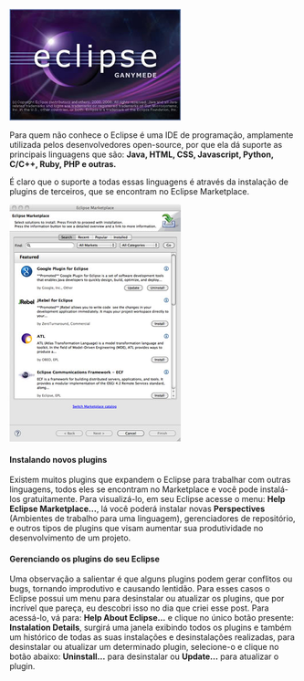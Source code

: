 ![Gerenciando Plugins no Eclipse](images/eclipse-logo.jpg "Gerenciando Plugins no Eclipse")

Para quem não conhece o Eclipse é uma IDE de programação, amplamente utilizada pelos desenvolvedores open-source, por que ela dá suporte as principais linguagens que são: **Java, HTML, CSS, Javascript, Python, C/C++, Ruby, PHP e outras.**

É claro que o suporte a todas essas linguagens é através da instalação de plugins de terceiros, que se encontram no Eclipse Marketplace.

[![Janela do Eclipse Marketplace.](images/eclipse-marketplace-small.jpg "Janela do Eclipse Marketplace.")](images/eclipse-marketplace.jpg) 

#### Instalando novos plugins

Existem muitos plugins que expandem o Eclipse para trabalhar com outras linguagens, todos eles se encontram no Marketplace e você pode instalá-los gratuitamente. Para visualizá-lo, em seu Eclipse acesse o menu: **Help Eclipse Marketplace...**, lá você poderá instalar novas **Perspectives** (Ambientes de trabalho para uma linguagem), gerenciadores de repositório, e outros tipos de plugins que visam aumentar sua produtividade no desenvolvimento de um projeto.

#### Gerenciando os plugins do seu Eclipse

Uma observação a salientar é que alguns plugins podem gerar conflitos ou bugs, tornando improdutivo e causando lentidão. Para esses casos o Eclipse possui um menu para desinstalar ou atualizar os plugins, que por incrível que pareça, eu descobri isso no dia que criei esse post. Para acessá-lo, vá para: **Help About Eclipse...** e clique no único botão presente: **Instalation Details**, surgirá uma janela exibindo todos os plugins e também um histórico de todas as suas instalações e desinstalações realizadas, para desinstalar ou atualizar um determinado plugin, selecione-o e clique no botão abaixo: **Uninstall...** para desinstalar ou **Update...** para atualizar o plugin.